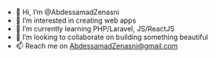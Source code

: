 - 👋 Hi, I’m @AbdessamadZenasni
- 👀 I’m interested in creating web apps  
- 🌱 I’m currently learning PHP/Laravel, JS/ReactJS 
- 💞️ I’m looking to collaborate on building something beautiful
- 📫 Reach me on AbdessamadZenasni@gmail.com 

<!---
AbdessamadZenasni/AbdessamadZenasni is a ✨ special ✨ repository because its `README.md` (this file) appears on your GitHub profile.
You can click the Preview link to take a look at your changes.
--->

